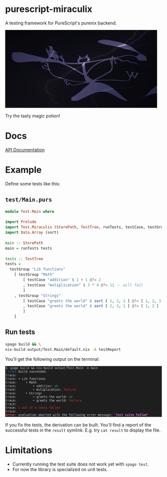 # purescript-miraculix

A testing framework for PureScript's purenix backend.

<img src="assets/miraculix.svg" height="250px"/>

Try the tasty magic potion!

# Docs

[API Documentation](https://thought2.github.io/purescript-miraculix/Test.Miraculix.html)

# Example

Define some tests like this:

## `test/Main.purs`

```haskell
module Test.Main where

import Prelude
import Test.Miraculix (StorePath, TestTree, runTests, testCase, testGroup, (@?=))
import Data.Array (sort)

main :: StorePath
main = runTests tests

tests :: TestTree
tests =
  testGroup "Lib functions"
    [ testGroup "Math"
        [ testCase "addition" $ 1 + 1 @?= 2
        , testCase "muliplication" $ 3 * 4 @?= 11 -- will fail
        ]
    , testGroup "Strings"
        [ testCase "greets the world" $ sort [ 2, 3, 1 ] @?= [ 1, 2, 3 ]
        , testCase "greets the world" $ sort [ 2, 3, 1 ] @?= [ 1, 2 ] -- will fail
        ]
    ]
```

## Run tests

```bash
spago build && \
nix-build output/Test.Main/default.nix -A testReport
```

You'll get the following output on the terminal:

<img src="assets/test-output.png" />

If you fix the tests, the derivation can be built. You'll find a report of the successful tests in the `result` symlink. E.g. try `cat result` to display the file.

# Limitations

- Currently running the test suite does not work yet with `spago test`.
- For now the library is specialized on unit tests.
